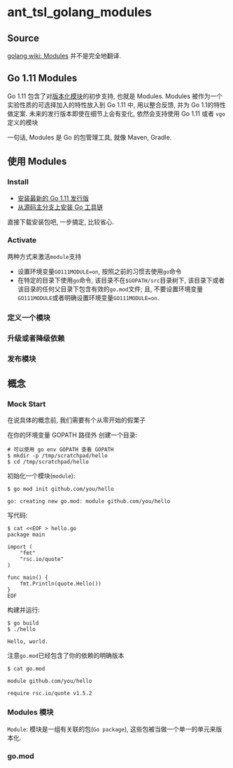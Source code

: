 # ant_tsl_golang_modules

## Source
[golang wiki: Modules](https://github.com/golang/go/wiki/Modules/1adc543ca9590fed6556fad4795b4fc479158d1b)
并不是完全地翻译.

## Go 1.11 Modules
Go 1.11 包含了对[版本化模块](https://golang.org/design/24301-versioned-go)的初步支持, 也就是 Modules. Modules 被作为一个实验性质的可选择加入的特性放入到 Go 1.11 中, 用以整合反馈, 并为 Go 1.1的特性做定案. 未来的发行版本即使在细节上会有变化, 依然会支持使用 Go 1.11 或者 `vgo` 定义的模块

一句话, Modules 是 Go 的包管理工具, 就像 Maven, Gradle.

## 使用 Modules
### Install
* [安装最新的 Go 1.11 发行版](https://golang.org/dl/)
* [从源码主分支上安装 Go 工具链](https://golang.org/doc/install/source)

直接下载安装包吧, 一步搞定, 比较省心.

### Activate
两种方式来激活`module`支持
* 设置环境变量`GO111MODULE=on`, 按照之前的习惯去使用`go`命令
* 在特定的目录下使用`go`命令, 该目录不在`$GOPATH/src`目录树下, 该目录下或者该目录的任何父目录下包含有效的`go.mod`文件; 且, 不要设置环境变量`GO111MODULE`或者明确设置环境变量`GO111MODULE=on`.

### 定义一个模块

### 升级或者降级依赖

### 发布模块

## 概念
### Mock Start
在说具体的概念前, 我们需要有个从零开始的假栗子

在你的环境变量 GOPATH 路径外 创建一个目录: 
```
# 可以使用 go env GOPATH 查看 GOPATH
$ mkdir -p /tmp/scratchpad/hello
$ cd /tmp/scratchpad/hello
```
初始化一个模块(`module`):
```
$ go mod init github.com/you/hello

go: creating new go.mod: module github.com/you/hello
```
写代码:
```
$ cat <<EOF > hello.go
package main

import (
    "fmt"
    "rsc.io/quote"
)

func main() {
    fmt.Println(quote.Hello())
}
EOF
```
构建并运行:
```
$ go build 
$ ./hello

Hello, world.
```
注意`go.mod`已经包含了你的依赖的明确版本
```
$ cat go.mod

module github.com/you/hello

require rsc.io/quote v1.5.2
```

### Modules 模块
`Module`: 模块是一组有关联的包(`Go package`), 这些包被当做一个单一的单元来版本化.   

### go.mod
